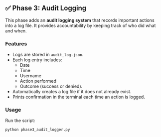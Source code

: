 ## ✅ Phase 3: Audit Logging  

This phase adds an **audit logging system** that records important actions into a log file. It provides accountability by keeping track of who did what and when.  

### Features  
- Logs are stored in `audit_log.json`.  
- Each log entry includes:  
  - Date  
  - Time  
  - Username  
  - Action performed  
  - Outcome (success or denied).  
- Automatically creates a log file if it does not already exist.  
- Prints confirmation in the terminal each time an action is logged.  

### Usage  
Run the script:  
```bash
python phase3_audit_logger.py
